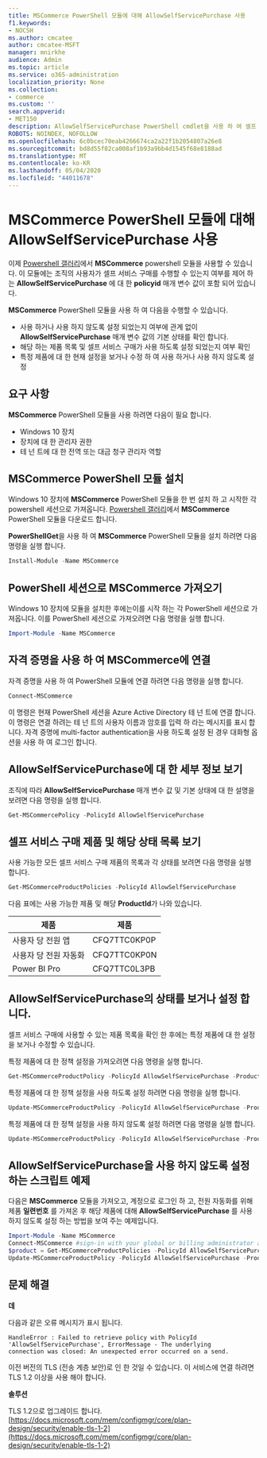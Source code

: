 ```yaml
---
title: MSCommerce PowerShell 모듈에 대해 AllowSelfServicePurchase 사용
f1.keywords:
- NOCSH
ms.author: cmcatee
author: cmcatee-MSFT
manager: mnirkhe
audience: Admin
ms.topic: article
ms.service: o365-administration
localization_priority: None
ms.collection:
- commerce
ms.custom: ''
search.appverid:
- MET150
description: AllowSelfServicePurchase PowerShell cmdlet을 사용 하 여 셀프 서비스 구매를 설정 하거나 해제 하는 방법을 알아봅니다.
ROBOTS: NOINDEX, NOFOLLOW
ms.openlocfilehash: 6c0bcec70eab4266674ca2a22f1b2054807a26e8
ms.sourcegitcommit: bd8d55f82ca008af1b93a9bb4d1545f68e8188ad
ms.translationtype: MT
ms.contentlocale: ko-KR
ms.lasthandoff: 05/04/2020
ms.locfileid: "44011678"
---
```

# <a name="use-allowselfservicepurchase-for-the-mscommerce-powershell-module"></a>MSCommerce PowerShell 모듈에 대해 AllowSelfServicePurchase 사용

이제 [Powershell 갤러리](https://aka.ms/allowselfservicepurchase-powershell-gallery)에서 **MSCommerce** powershell 모듈을 사용할 수 있습니다. 이 모듈에는 조직의 사용자가 셀프 서비스 구매를 수행할 수 있는지 여부를 제어 하는 **AllowSelfServicePurchase** 에 대 한 **policyid** 매개 변수 값이 포함 되어 있습니다.

**MSCommerce** PowerShell 모듈을 사용 하 여 다음을 수행할 수 있습니다.

- 사용 하거나 사용 하지 않도록 설정 되었는지 여부에 관계 없이 **AllowSelfServicePurchase** 매개 변수 값의 기본 상태를 확인 합니다.
- 해당 하는 제품 목록 및 셀프 서비스 구매가 사용 하도록 설정 되었는지 여부 확인
- 특정 제품에 대 한 현재 설정을 보거나 수정 하 여 사용 하거나 사용 하지 않도록 설정

## <a name="requirements"></a>요구 사항

**MSCommerce** PowerShell 모듈을 사용 하려면 다음이 필요 합니다.

- Windows 10 장치
- 장치에 대 한 관리자 권한
- 테 넌 트에 대 한 전역 또는 대금 청구 관리자 역할

## <a name="install-the-mscommerce-powershell-module"></a>MSCommerce PowerShell 모듈 설치

Windows 10 장치에 **MSCommerce** PowerShell 모듈을 한 번 설치 하 고 시작한 각 powershell 세션으로 가져옵니다. [Powershell 갤러리](https://aka.ms/allowselfservicepurchase-powershell-gallery)에서 **MSCommerce** PowerShell 모듈을 다운로드 합니다.

**PowerShellGet**을 사용 하 여 **MSCommerce** PowerShell 모듈을 설치 하려면 다음 명령을 실행 합니다.

```powershell
Install-Module -Name MSCommerce
```

## <a name="import-mscommerce-into-the-powershell-session"></a>PowerShell 세션으로 MSCommerce 가져오기

Windows 10 장치에 모듈을 설치한 후에는이를 시작 하는 각 PowerShell 세션으로 가져옵니다. 이를 PowerShell 세션으로 가져오려면 다음 명령을 실행 합니다.

```powershell
Import-Module -Name MSCommerce
```

## <a name="connect-to-mscommerce-with-your-credentials"></a>자격 증명을 사용 하 여 MSCommerce에 연결

자격 증명을 사용 하 여 PowerShell 모듈에 연결 하려면 다음 명령을 실행 합니다.

```powershell
Connect-MSCommerce
```

이 명령은 현재 PowerShell 세션을 Azure Active Directory 테 넌 트에 연결 합니다. 이 명령은 연결 하려는 테 넌 트의 사용자 이름과 암호를 입력 하 라는 메시지를 표시 합니다. 자격 증명에 multi-factor authentication을 사용 하도록 설정 된 경우 대화형 옵션을 사용 하 여 로그인 합니다.

## <a name="view-details-for-allowselfservicepurchase"></a>AllowSelfServicePurchase에 대 한 세부 정보 보기

조직에 따라 **AllowSelfServicePurchase** 매개 변수 값 및 기본 상태에 대 한 설명을 보려면 다음 명령을 실행 합니다.

```powershell
Get-MSCommercePolicy -PolicyId AllowSelfServicePurchase
```

## <a name="view-a-list-of-self-service-purchase-products-and-their-status"></a>셀프 서비스 구매 제품 및 해당 상태 목록 보기

사용 가능한 모든 셀프 서비스 구매 제품의 목록과 각 상태를 보려면 다음 명령을 실행 합니다.

```powershell
Get-MSCommerceProductPolicies -PolicyId AllowSelfServicePurchase
```

다음 표에는 사용 가능한 제품 및 해당 **ProductId**가 나와 있습니다.

| 제품 | 제품 |
|-----------------------------|--------------|
| 사용자 당 전원 앱 | CFQ7TTC0KP0P |
| 사용자 당 전원 자동화 | CFQ7TTC0KP0N |
| Power BI Pro | CFQ7TTC0L3PB |

## <a name="view-or-set-the-status-for-allowselfservicepurchase"></a>AllowSelfServicePurchase의 상태를 보거나 설정 합니다.

셀프 서비스 구매에 사용할 수 있는 제품 목록을 확인 한 후에는 특정 제품에 대 한 설정을 보거나 수정할 수 있습니다.

특정 제품에 대 한 정책 설정을 가져오려면 다음 명령을 실행 합니다.

```powershell
Get-MSCommerceProductPolicy -PolicyId AllowSelfServicePurchase -ProductId CFQ7TTC0KP0N
```

특정 제품에 대 한 정책 설정을 사용 하도록 설정 하려면 다음 명령을 실행 합니다.

```powershell
Update-MSCommerceProductPolicy -PolicyId AllowSelfServicePurchase -ProductId CFQ7TTC0KP0N -Enabled $True
```

특정 제품에 대 한 정책 설정을 사용 하지 않도록 설정 하려면 다음 명령을 실행 합니다.

```powershell
Update-MSCommerceProductPolicy -PolicyId AllowSelfServicePurchase -ProductId CFQ7TTC0KP0N -Enabled $False
```

## <a name="example-script-to-disable-allowselfservicepurchase"></a>AllowSelfServicePurchase을 사용 하지 않도록 설정 하는 스크립트 예제

다음은 **MSCommerce** 모듈을 가져오고, 계정으로 로그인 하 고, 전원 자동화를 위해 제품 **일련번호** 를 가져온 후 해당 제품에 대해 **AllowSelfServicePurchase** 를 사용 하지 않도록 설정 하는 방법을 보여 주는 예제입니다.

```powershell
Import-Module -Name MSCommerce
Connect-MSCommerce #sign-in with your global or billing administrator account when prompted
$product = Get-MSCommerceProductPolicies -PolicyId AllowSelfServicePurchase | where {$_.ProductName -match 'Power Automate'}
Update-MSCommerceProductPolicy -PolicyId AllowSelfServicePurchase -ProductId $product.ProductID -Enabled $false
```

## <a name="troubleshooting"></a>문제 해결

**데**

다음과 같은 오류 메시지가 표시 됩니다.

    HandleError : Failed to retrieve policy with PolicyId 'AllowSelfServicePurchase', ErrorMessage - The underlying
    connection was closed: An unexpected error occurred on a send.

이전 버전의 TLS (전송 계층 보안)로 인 한 것일 수 있습니다. 이 서비스에 연결 하려면 TLS 1.2 이상을 사용 해야 합니다.

**솔루션**

TLS 1.2으로 업그레이드 합니다.[https://docs.microsoft.com/mem/configmgr/core/plan-design/security/enable-tls-1-2](https://docs.microsoft.com/mem/configmgr/core/plan-design/security/enable-tls-1-2)

<!--
## Uninstall the MSCommerce module

Before you uninstall the MSCommerce module, close your current PowerShell session, then open a new session with admin rights.

To remove the **MSCommerce** PowerShell module from your computer, run the following command:

```powershell
Uninstall-Module -Name MSCommerce
```-->
